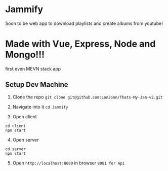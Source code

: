 # Jammify
Soon to be web app to download playlists and create albums from youtube!

# Made with Vue, Express, Node and Mongo!!!
first even MEVN stack app

## Setup Dev Machine
1. Clone the repo `git clone git@github.com:LonJonn/Thats-My-Jam-v2.git`

2. Navigate into it `cd Jammify`

3. Open client
```
cd client
npm start
```

4. Open server
```
cd server
npm start
```

5. Open `http://localhost:8080` in browser `8081 for Api`
